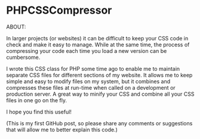 PHPCSSCompressor
================

ABOUT:

In larger projects (or websites) it can be difficult to keep your CSS code in check and make it easy to manage.  While at the same time, the process of compressing your code each time you load a new version can be cumbersome.

I wrote this CSS class for PHP some time ago to enable me to maintain separate CSS files for different sections of my website.  It allows me to keep simple and easy to modify files on my system, but it combines and compresses these files at run-time when called on a development or production server.  A great way to minify your CSS and combine all your CSS files in one go on the fly.

I hope you find this useful!

(This is my first GitHub post, so please share any comments or suggestions that will allow me to better explain this code.)